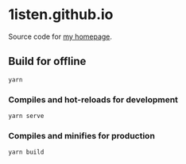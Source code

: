 # 1isten.github.io

Source code for [my homepage](https://1isten.github.io/).

## Build for offline
```
yarn
```

### Compiles and hot-reloads for development
```
yarn serve
```

### Compiles and minifies for production
```
yarn build
```
